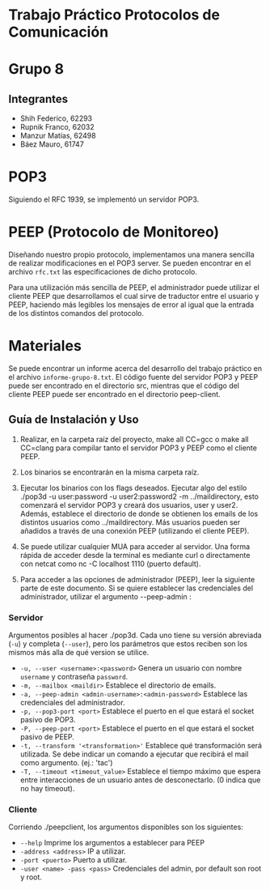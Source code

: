 # Trabajo Práctico Protocolos de Comunicación
# Grupo 8

## Integrantes
+ Shih Federico, 62293
+ Rupnik Franco, 62032
+ Manzur Matías, 62498
+ Báez Mauro, 61747

# POP3
Siguiendo el RFC 1939, se implementó un servidor POP3. 

# PEEP (Protocolo de Monitoreo)
Diseñando nuestro propio protocolo, implementamos una manera sencilla de realizar modificaciones en el POP3 server.
Se pueden encontrar en el archivo `rfc.txt` las especificaciones de dicho protocolo.

Para una utilización más sencilla de PEEP, el administrador puede utilizar el cliente PEEP que desarrollamos el cual
sirve de traductor entre el usuario y PEEP, haciendo más legibles los mensajes de error al igual que la entrada de los
distintos comandos del protocolo.


# Materiales
Se puede encontrar un informe acerca del desarrollo del trabajo práctico en el archivo `informe-grupo-8.txt`. El código fuente del servidor POP3 y PEEP puede ser encontrado en el directorio src, mientras que el código del cliente PEEP puede ser encontrado en el directorio peep-client.


## Guía de Instalación y Uso
1. Realizar, en la carpeta raíz del proyecto, make all CC=gcc o make all CC=clang para compilar tanto el servidor POP3 y PEEP como el cliente PEEP.
   
2. Los binarios se encontrarán en la misma carpeta raíz. 
   
3. Ejecutar los binarios con los flags deseados. Ejecutar algo del estilo ./pop3d -u user:password -u user2:password2 -m ../maildirectory, esto comenzará el servidor POP3 y creará dos usuarios, user y user2. Además, establece el directorio de donde se obtienen los emails de los distintos usuarios como ../maildirectory. Más usuarios pueden ser añadidos a través de una conexión PEEP (utilizando el cliente PEEP).

4. Se puede utilizar cualquier MUA para acceder al servidor. Una forma rápida de acceder desde la terminal es mediante curl o directamente con netcat como nc -C localhost 1110 (puerto default).

5. Para acceder a las opciones de administrador (PEEP), leer la siguiente parte de este documento. Si se quiere establecer las credenciales del administrador, utilizar el argumento --peep-admin <admin-username>:<admin-password>


### Servidor
Argumentos posibles al hacer ./pop3d. Cada uno tiene su versión abreviada (`-u`) y completa (`--user`), pero los parámetros que estos reciben son los mismos más alla de qué version se utilice. 
+ `-u, --user <username>:<password>`     Genera un usuario con nombre `username` y contraseña `password`.
+ `-m, --mailbox <maildir>`    Establece el directorio de emails.
+ `-a, --peep-admin <admin-username>:<admin-password>`     Establece las credenciales del administrador.
+ `-p, --pop3-port <port>`  Establece el puerto en el que estará el socket pasivo de POP3.
+ `-P, --peep-port <port>`  Establece el puerto en el que estará el socket pasivo de PEEP.
+ `-t, --transform '<transformation>'` Establece qué transformación será utilizada. Se debe indicar un comando a ejecutar que recibirá el mail como argumento. (ej.: 'tac')
+ `-T, --timeout <timeout_value>` Establece el tiempo máximo que espera entre interacciones de un usuario antes de desconectarlo. (0 indica que no hay timeout).


### Cliente
Corriendo ./peepclient, los argumentos disponibles son los siguientes:
+ `--help`  Imprime los argumentos a establecer para PEEP
+ `-address <address>`    IP a utilizar.
+ `-port <puerto>`  Puerto a utilizar.
+ `-user <name> -pass <pass>`   Credenciales del admin, por default son root y root.

